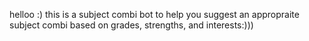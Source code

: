 helloo :) this is a subject combi bot to help you suggest an appropraite subject combi based on grades, strengths, and interests:)))
